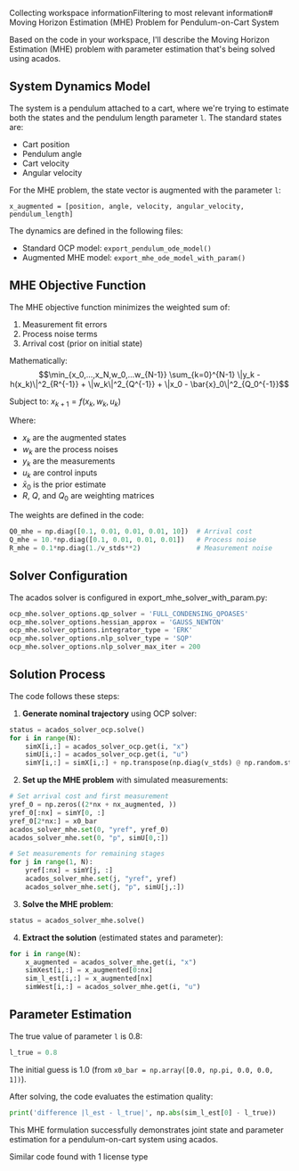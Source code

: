Collecting workspace informationFiltering to most relevant information# Moving Horizon Estimation (MHE) Problem for Pendulum-on-Cart System

Based on the code in your workspace, I'll describe the Moving Horizon Estimation (MHE) problem with parameter estimation that's being solved using acados.

## System Dynamics Model

The system is a pendulum attached to a cart, where we're trying to estimate both the states and the pendulum length parameter `l`. The standard states are:
- Cart position
- Pendulum angle
- Cart velocity
- Angular velocity

For the MHE problem, the state vector is augmented with the parameter `l`:
```
x_augmented = [position, angle, velocity, angular_velocity, pendulum_length]
```

The dynamics are defined in the following files:
- Standard OCP model: `export_pendulum_ode_model()`
- Augmented MHE model: `export_mhe_ode_model_with_param()`

## MHE Objective Function

The MHE objective function minimizes the weighted sum of:
1. Measurement fit errors
2. Process noise terms
3. Arrival cost (prior on initial state)

Mathematically:
$$\min_{x_0,...,x_N,w_0,...w_{N-1}} \sum_{k=0}^{N-1} \|y_k - h(x_k)\|^2_{R^{-1}} + \|w_k\|^2_{Q^{-1}} + \|x_0 - \bar{x}_0\|^2_{Q_0^{-1}}$$

Subject to: $x_{k+1} = f(x_k, w_k, u_k)$

Where:
- $x_k$ are the augmented states
- $w_k$ are the process noises
- $y_k$ are the measurements
- $u_k$ are control inputs
- $\bar{x}_0$ is the prior estimate
- $R$, $Q$, and $Q_0$ are weighting matrices

The weights are defined in the code:
```python
Q0_mhe = np.diag([0.1, 0.01, 0.01, 0.01, 10])  # Arrival cost
Q_mhe = 10.*np.diag([0.1, 0.01, 0.01, 0.01])   # Process noise
R_mhe = 0.1*np.diag(1./v_stds**2)              # Measurement noise
```

## Solver Configuration

The acados solver is configured in export_mhe_solver_with_param.py:

```python
ocp_mhe.solver_options.qp_solver = 'FULL_CONDENSING_QPOASES'
ocp_mhe.solver_options.hessian_approx = 'GAUSS_NEWTON'
ocp_mhe.solver_options.integrator_type = 'ERK'
ocp_mhe.solver_options.nlp_solver_type = 'SQP'
ocp_mhe.solver_options.nlp_solver_max_iter = 200
```

## Solution Process

The code follows these steps:

1. **Generate nominal trajectory** using OCP solver:
```python
status = acados_solver_ocp.solve()
for i in range(N):
    simX[i,:] = acados_solver_ocp.get(i, "x")
    simU[i,:] = acados_solver_ocp.get(i, "u")
    simY[i,:] = simX[i,:] + np.transpose(np.diag(v_stds) @ np.random.standard_normal((nx, 1)))
```

2. **Set up the MHE problem** with simulated measurements:
```python
# Set arrival cost and first measurement
yref_0 = np.zeros((2*nx + nx_augmented, ))
yref_0[:nx] = simY[0, :]
yref_0[2*nx:] = x0_bar
acados_solver_mhe.set(0, "yref", yref_0)
acados_solver_mhe.set(0, "p", simU[0,:])

# Set measurements for remaining stages
for j in range(1, N):
    yref[:nx] = simY[j, :]
    acados_solver_mhe.set(j, "yref", yref)
    acados_solver_mhe.set(j, "p", simU[j,:])
```

3. **Solve the MHE problem**:
```python
status = acados_solver_mhe.solve()
```

4. **Extract the solution** (estimated states and parameter):
```python
for i in range(N):
    x_augmented = acados_solver_mhe.get(i, "x")
    simXest[i,:] = x_augmented[0:nx]
    sim_l_est[i,:] = x_augmented[nx]
    simWest[i,:] = acados_solver_mhe.get(i, "u")
```

## Parameter Estimation

The true value of parameter `l` is 0.8:
```python
l_true = 0.8
```

The initial guess is 1.0 (from `x0_bar = np.array([0.0, np.pi, 0.0, 0.0, 1])`).

After solving, the code evaluates the estimation quality:
```python
print('difference |l_est - l_true|', np.abs(sim_l_est[0] - l_true))
```

This MHE formulation successfully demonstrates joint state and parameter estimation for a pendulum-on-cart system using acados.

Similar code found with 1 license type